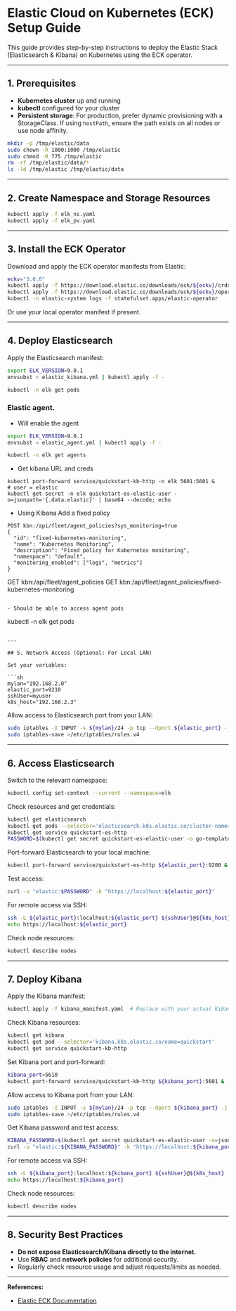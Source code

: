 # Elastic Cloud on Kubernetes (ECK) Setup Guide

This guide provides step-by-step instructions to deploy the Elastic Stack (Elasticsearch & Kibana) on Kubernetes using the ECK operator.

---

## 1. Prerequisites

- **Kubernetes cluster** up and running
- **kubectl** configured for your cluster
- **Persistent storage**: For production, prefer dynamic provisioning with a StorageClass. If using `hostPath`, ensure the path exists on all nodes or use node affinity.

```sh
mkdir -p /tmp/elastic/data
sudo chown -R 1000:1000 /tmp/elastic
sudo chmod -R 775 /tmp/elastic
rm -rf /tmp/elastic/data/*
ls -ld /tmp/elastic /tmp/elastic/data
```

---

## 2. Create Namespace and Storage Resources

```sh
kubectl apply -f elk_ns.yaml
kubectl apply -f elk_pv.yaml 
```

---

## 3. Install the ECK Operator

Download and apply the ECK operator manifests from Elastic:

```sh
eckv="3.0.0"
kubectl apply -f https://download.elastic.co/downloads/eck/${eckv}/crds.yaml
kubectl apply -f https://download.elastic.co/downloads/eck/${eckv}/operator.yaml
kubectl -n elastic-system logs -f statefulset.apps/elastic-operator

```

Or use your local operator manifest if present.

---

## 4. Deploy Elasticsearch

Apply the Elasticsearch manifest:

```sh
export ELK_VERSION=9.0.1
envsubst < elastic_kibana.yml | kubectl apply -f -

kubectl -n elk get pods
```


### Elastic agent. 

- Will enable the agent

```sh
export ELK_VERSION=9.0.1
envsubst < elastic_agent.yml | kubectl apply -f -

kubectl -n elk get agents
```

- Get kibana URL and creds
```
kubectl port-forward service/quickstart-kb-http -n elk 5601:5601 &
# user = elastic
kubectl get secret -n elk quickstart-es-elastic-user -o=jsonpath='{.data.elastic}' | base64 --decode; echo
```

- Using Kibana Add a fixed policy
```
POST kbn:/api/fleet/agent_policies?sys_monitoring=true
{
  "id": "fixed-kubernetes-monitoring",
  "name": "Kubernetes Monitoring",
  "description": "Fixed policy for Kubernetes monitoring",
  "namespace": "default",
  "monitoring_enabled": ["logs", "metrics"]
}

```
GET kbn:/api/fleet/agent_policies
GET kbn:/api/fleet/agent_policies/fixed-kubernetes-monitoring
```

- Should be able to access agent pods
```
kubectl -n elk get pods
```

---

## 5. Network Access (Optional: For Local LAN)

Set your variables:

```sh
mylan="192.168.2.0"
elastic_port=9210
sshUser=myuser
k8s_host="192.168.2.3"
```

Allow access to Elasticsearch port from your LAN:

```sh
sudo iptables -I INPUT -s ${mylan}/24 -p tcp --dport ${elastic_port} -j ACCEPT
sudo iptables-save >/etc/iptables/rules.v4
```

---

## 6. Access Elasticsearch

Switch to the relevant namespace:

```sh
kubectl config set-context --current --namespace=elk
```

Check resources and get credentials:

```sh
kubectl get elasticsearch
kubectl get pods --selector='elasticsearch.k8s.elastic.co/cluster-name=quickstart'
kubectl get service quickstart-es-http
PASSWORD=$(kubectl get secret quickstart-es-elastic-user -o go-template='{{.data.elastic | base64decode}}')
```

Port-forward Elasticsearch to your local machine:

```sh
kubectl port-forward service/quickstart-es-http ${elastic_port}:9200 &
```

Test access:

```sh
curl -u "elastic:$PASSWORD" -k "https://localhost:${elastic_port}"
```

For remote access via SSH:

```sh
ssh -L ${elastic_port}:localhost:${elastic_port} ${sshUser}@${k8s_host}
echo https://localhost:${elastic_port}
```

Check node resources:

```sh
kubectl describe nodes
```

---

## 7. Deploy Kibana

Apply the Kibana manifest:

```sh
kubectl apply -f kibana_manifest.yaml  # Replace with your actual Kibana manifest
```

Check Kibana resources:

```sh
kubectl get kibana
kubectl get pod --selector='kibana.k8s.elastic.co/name=quickstart'
kubectl get service quickstart-kb-http
```

Set Kibana port and port-forward:

```sh
kibana_port=5610
kubectl port-forward service/quickstart-kb-http ${kibana_port}:5601 &
```

Allow access to Kibana port from your LAN:

```sh
sudo iptables -I INPUT -s ${mylan}/24 -p tcp --dport ${kibana_port} -j ACCEPT
sudo iptables-save >/etc/iptables/rules.v4
```

Get Kibana password and test access:

```sh
KIBANA_PASSWORD=$(kubectl get secret quickstart-es-elastic-user -o=jsonpath='{.data.elastic}' | base64 --decode; echo)
curl -u "elastic:${KIBANA_PASSWORD}" -k "https://localhost:${kibana_port}"
```

For remote access via SSH:

```sh
ssh -L ${kibana_port}:localhost:${kibana_port} ${sshUser}@${k8s_host}
echo https://localhost:${kibana_port}
```

Check node resources:

```sh
kubectl describe nodes
```

---

## 8. Security Best Practices

- **Do not expose Elasticsearch/Kibana directly to the internet.**
- Use **RBAC** and **network policies** for additional security.
- Regularly check resource usage and adjust requests/limits as needed.

---

**References:**
- [Elastic ECK Documentation](https://www.elastic.co/guide/en/cloud-on-k8s/current/index.html)
